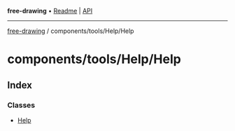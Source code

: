 **free-drawing** • [Readme](../../../../README.md) \| [API](../../../../modules.md)

***

[free-drawing](../../../../README.md) / components/tools/Help/Help

# components/tools/Help/Help

## Index

### Classes

- [Help](classes/Help.md)
